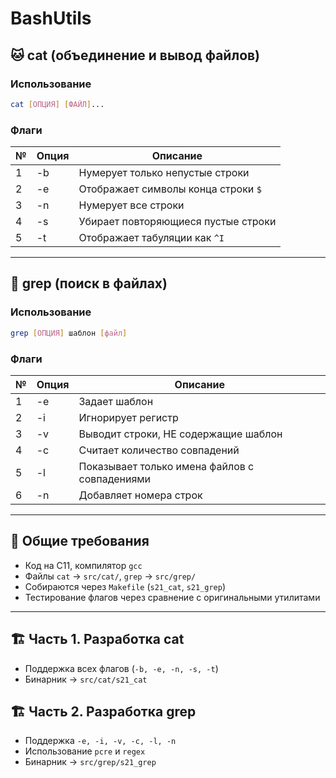 # BashUtils  

## 🐱 cat (объединение и вывод файлов)  

### Использование  
```sh
cat [ОПЦИЯ] [ФАЙЛ]...
```

### Флаги  
| №  | Опция | Описание |
|----|-------|----------|
| 1  | -b    | Нумерует только непустые строки |
| 2  | -e    | Отображает символы конца строки `$` |
| 3  | -n    | Нумерует все строки |
| 4  | -s    | Убирает повторяющиеся пустые строки |
| 5  | -t    | Отображает табуляции как `^I` |

---

## 🔎 grep (поиск в файлах)  

### Использование  
```sh
grep [ОПЦИЯ] шаблон [файл]
```

### Флаги  
| №  | Опция | Описание |
|----|-------|----------|
| 1  | -e    | Задает шаблон |
| 2  | -i    | Игнорирует регистр |
| 3  | -v    | Выводит строки, НЕ содержащие шаблон |
| 4  | -c    | Считает количество совпадений |
| 5  | -l    | Показывает только имена файлов с совпадениями |
| 6  | -n    | Добавляет номера строк |

---

## 🔧 Общие требования  

- Код на C11, компилятор `gcc`  
- Файлы `cat` → `src/cat/`, `grep` → `src/grep/`  
- Собираются через `Makefile` (`s21_cat`, `s21_grep`)  
- Тестирование флагов через сравнение с оригинальными утилитами  

---

## 🏗 Часть 1. Разработка cat  
- Поддержка всех флагов (`-b, -e, -n, -s, -t`)  
- Бинарник → `src/cat/s21_cat`  

## 🏗 Часть 2. Разработка grep  
- Поддержка `-e, -i, -v, -c, -l, -n`  
- Использование `pcre` и `regex`  
- Бинарник → `src/grep/s21_grep`  
